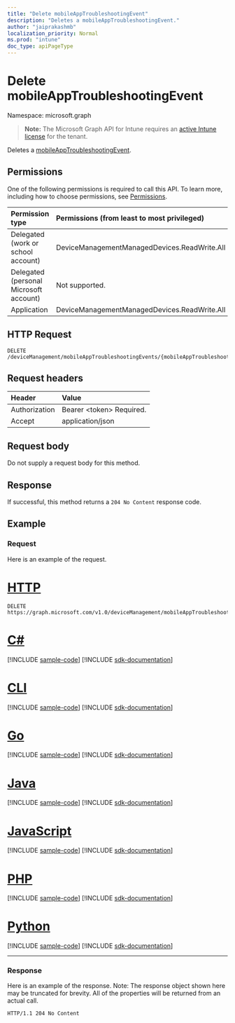 ```yaml
---
title: "Delete mobileAppTroubleshootingEvent"
description: "Deletes a mobileAppTroubleshootingEvent."
author: "jaiprakashmb"
localization_priority: Normal
ms.prod: "intune"
doc_type: apiPageType
---
```


# Delete mobileAppTroubleshootingEvent

Namespace: microsoft.graph

> **Note:** The Microsoft Graph API for Intune requires an [active Intune license](https://go.microsoft.com/fwlink/?linkid=839381) for the tenant.

Deletes a [mobileAppTroubleshootingEvent](../resources/intune-devices-mobileapptroubleshootingevent.md).

## Permissions
One of the following permissions is required to call this API. To learn more, including how to choose permissions, see [Permissions](/graph/permissions-reference).

|Permission type|Permissions (from least to most privileged)|
|:---|:---|
|Delegated (work or school account)|DeviceManagementManagedDevices.ReadWrite.All|
|Delegated (personal Microsoft account)|Not supported.|
|Application|DeviceManagementManagedDevices.ReadWrite.All|

## HTTP Request
<!-- {
  "blockType": "ignored"
}
-->
``` http
DELETE /deviceManagement/mobileAppTroubleshootingEvents/{mobileAppTroubleshootingEventId}
```

## Request headers
|Header|Value|
|:---|:---|
|Authorization|Bearer &lt;token&gt; Required.|
|Accept|application/json|

## Request body
Do not supply a request body for this method.

## Response
If successful, this method returns a `204 No Content` response code.

## Example

### Request
Here is an example of the request.

# [HTTP](#tab/http)
<!-- { "blockType": "request" , "name" : "intune_devices_mobileapptroubleshootingevent_delete_delete_mobileapptroubleshootingevent" }-->
``` http
DELETE https://graph.microsoft.com/v1.0/deviceManagement/mobileAppTroubleshootingEvents/{mobileAppTroubleshootingEventId}
```

# [C#](#tab/csharp)
[!INCLUDE [sample-code](../includes/snippets/csharp/intune-devices-mobileapptroubleshootingevent-delete-delete-mobileapptroubleshootingevent-csharp-snippets.md)]
[!INCLUDE [sdk-documentation](../includes/snippets/snippets-sdk-documentation-link.md)]

# [CLI](#tab/cli)
[!INCLUDE [sample-code](../includes/snippets/cli/intune-devices-mobileapptroubleshootingevent-delete-delete-mobileapptroubleshootingevent-cli-snippets.md)]
[!INCLUDE [sdk-documentation](../includes/snippets/snippets-sdk-documentation-link.md)]

# [Go](#tab/go)
[!INCLUDE [sample-code](../includes/snippets/go/intune-devices-mobileapptroubleshootingevent-delete-delete-mobileapptroubleshootingevent-go-snippets.md)]
[!INCLUDE [sdk-documentation](../includes/snippets/snippets-sdk-documentation-link.md)]

# [Java](#tab/java)
[!INCLUDE [sample-code](../includes/snippets/java/intune-devices-mobileapptroubleshootingevent-delete-delete-mobileapptroubleshootingevent-java-snippets.md)]
[!INCLUDE [sdk-documentation](../includes/snippets/snippets-sdk-documentation-link.md)]

# [JavaScript](#tab/javascript)
[!INCLUDE [sample-code](../includes/snippets/javascript/intune-devices-mobileapptroubleshootingevent-delete-delete-mobileapptroubleshootingevent-javascript-snippets.md)]
[!INCLUDE [sdk-documentation](../includes/snippets/snippets-sdk-documentation-link.md)]

# [PHP](#tab/php)
[!INCLUDE [sample-code](../includes/snippets/php/intune-devices-mobileapptroubleshootingevent-delete-delete-mobileapptroubleshootingevent-php-snippets.md)]
[!INCLUDE [sdk-documentation](../includes/snippets/snippets-sdk-documentation-link.md)]

# [Python](#tab/python)
[!INCLUDE [sample-code](../includes/snippets/python/intune-devices-mobileapptroubleshootingevent-delete-delete-mobileapptroubleshootingevent-python-snippets.md)]
[!INCLUDE [sdk-documentation](../includes/snippets/snippets-sdk-documentation-link.md)]

---

### Response
Here is an example of the response. Note: The response object shown here may be truncated for brevity. All of the properties will be returned from an actual call.

<!-- { "blockType": "response"}-->
``` http
HTTP/1.1 204 No Content
```
